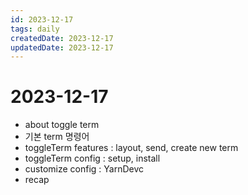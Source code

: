 ```yaml
---
id: 2023-12-17
tags: daily
createdDate: 2023-12-17
updatedDate: 2023-12-17
---
```


# 2023-12-17

- about toggle term
- 기본 term 명령어  
- toggleTerm features : layout, send, create new term
- toggleTerm config : setup, install
- customize config : YarnDevc
- recap

